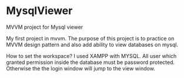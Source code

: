 # MysqlViewer
MVVM project for Mysql viewer

My first project in mvvm. 
The purpose of this project is to practice on MVVM design pattern and also add ability to view databases on mysql.

How to set the workspace?
I used XAMPP with MYSQL. All user which granted permission inside the database must be password protected.
Otherwise the the login window will jump to the view window.
